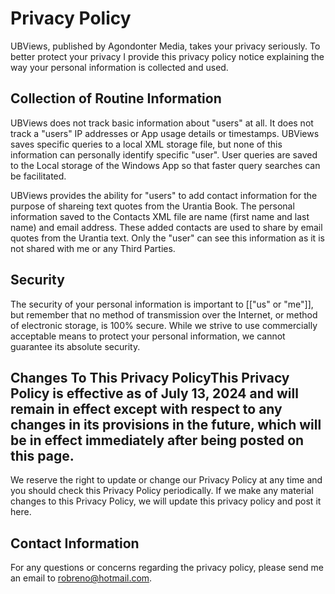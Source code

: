 # Privacy Policy

UBViews, published by Agondonter Media, takes your privacy seriously. To better protect your privacy I provide this privacy policy notice explaining the way your personal information is collected and used.


## Collection of Routine Information

UBViews does not track basic information about "users" at all. It does not track a "users" IP addresses or App usage details or timestamps. UBViews saves specific queries to a local XML storage file, but none of this information can personally identify specific "user". User queries are saved to the Local storage of the Windows App so that faster query searches can be facilitated.

UBViews provides the ability for "users" to add contact information for the purpose of shareing text quotes from the Urantia Book. The personal information saved to the Contacts XML file are name (first name and last name) and email address. These added contacts are used to share by email quotes from the Urantia text. Only the "user" can see this information as it is not shared with me or any Third Parties. 


## Security

The security of your personal information is important to [["us" or "me"]], but remember that no method of transmission over the Internet, or method of electronic storage, is 100% secure. While we strive to use commercially acceptable means to protect your personal information, we cannot guarantee its absolute security.


## Changes To This Privacy PolicyThis Privacy Policy is effective as of July 13, 2024 and will remain in effect except with respect to any changes in its provisions in the future, which will be in effect immediately after being posted on this page.

We reserve the right to update or change our Privacy Policy at any time and you should check this Privacy Policy periodically. If we make any material changes to this Privacy Policy, we  will update this privacy policy and post it here.


## Contact Information

For any questions or concerns regarding the privacy policy, please send me an email to robreno@hotmail.com.
